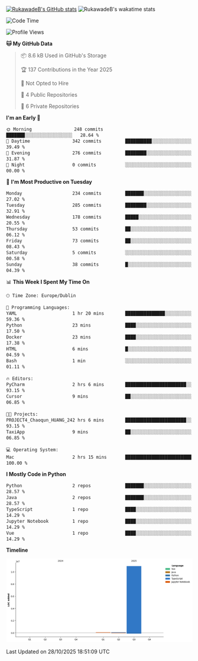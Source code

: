 
[![RukawadeB's GitHub stats](https://github-readme-stats.vercel.app/api?username=RukawadeB&hide=prs&show_icons=true&theme=omni)](https://github.com/anuraghazra/github-readme-stats)
![RukawadeB's wakatime stats](https://github-readme-stats.vercel.app/api/wakatime?username=RukawadeB)

<!--START_SECTION:waka-->
![Code Time](http://img.shields.io/badge/Code%20Time-564%20hrs%2045%20mins-blue)

![Profile Views](http://img.shields.io/badge/Profile%20Views-3-blue)

**🐱 My GitHub Data** 

> 📦 8.6 kB Used in GitHub's Storage 
 > 
> 🏆 137 Contributions in the Year 2025
 > 
> 🚫 Not Opted to Hire
 > 
> 📜 4 Public Repositories 
 > 
> 🔑 6 Private Repositories 
 > 
**I'm an Early 🐤** 

```text
🌞 Morning                248 commits         ███████░░░░░░░░░░░░░░░░░░   28.64 % 
🌆 Daytime                342 commits         ██████████░░░░░░░░░░░░░░░   39.49 % 
🌃 Evening                276 commits         ████████░░░░░░░░░░░░░░░░░   31.87 % 
🌙 Night                  0 commits           ░░░░░░░░░░░░░░░░░░░░░░░░░   00.00 % 
```
📅 **I'm Most Productive on Tuesday** 

```text
Monday                   234 commits         ███████░░░░░░░░░░░░░░░░░░   27.02 % 
Tuesday                  285 commits         ████████░░░░░░░░░░░░░░░░░   32.91 % 
Wednesday                178 commits         █████░░░░░░░░░░░░░░░░░░░░   20.55 % 
Thursday                 53 commits          ██░░░░░░░░░░░░░░░░░░░░░░░   06.12 % 
Friday                   73 commits          ██░░░░░░░░░░░░░░░░░░░░░░░   08.43 % 
Saturday                 5 commits           ░░░░░░░░░░░░░░░░░░░░░░░░░   00.58 % 
Sunday                   38 commits          █░░░░░░░░░░░░░░░░░░░░░░░░   04.39 % 
```


📊 **This Week I Spent My Time On** 

```text
🕑︎ Time Zone: Europe/Dublin

💬 Programming Languages: 
YAML                     1 hr 20 mins        ███████████████░░░░░░░░░░   59.36 % 
Python                   23 mins             ████░░░░░░░░░░░░░░░░░░░░░   17.50 % 
Docker                   23 mins             ████░░░░░░░░░░░░░░░░░░░░░   17.38 % 
HTML                     6 mins              █░░░░░░░░░░░░░░░░░░░░░░░░   04.59 % 
Bash                     1 min               ░░░░░░░░░░░░░░░░░░░░░░░░░   01.11 % 

🔥 Editors: 
PyCharm                  2 hrs 6 mins        ███████████████████████░░   93.15 % 
Cursor                   9 mins              ██░░░░░░░░░░░░░░░░░░░░░░░   06.85 % 

🐱‍💻 Projects: 
PROJECT4_Chaoqun_HUANG_242 hrs 6 mins        ███████████████████████░░   93.15 % 
TaxiApp                  9 mins              ██░░░░░░░░░░░░░░░░░░░░░░░   06.85 % 

💻 Operating System: 
Mac                      2 hrs 15 mins       █████████████████████████   100.00 % 
```

**I Mostly Code in Python** 

```text
Python                   2 repos             ███████░░░░░░░░░░░░░░░░░░   28.57 % 
Java                     2 repos             ███████░░░░░░░░░░░░░░░░░░   28.57 % 
TypeScript               1 repo              ████░░░░░░░░░░░░░░░░░░░░░   14.29 % 
Jupyter Notebook         1 repo              ████░░░░░░░░░░░░░░░░░░░░░   14.29 % 
Vue                      1 repo              ████░░░░░░░░░░░░░░░░░░░░░   14.29 % 
```



**Timeline**

![Lines of Code chart](https://raw.githubusercontent.com/RukawadeB/RukawadeB/main/assets/bar_graph.png)


 Last Updated on 28/10/2025 18:51:09 UTC
<!--END_SECTION:waka-->



